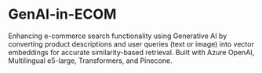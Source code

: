 # GenAI-in-ECOM
Enhancing e-commerce search functionality using Generative AI by converting product descriptions and user queries (text or image) into vector embeddings for accurate similarity-based retrieval. Built with Azure OpenAI, Multilingual e5-large, Transformers, and Pinecone.
